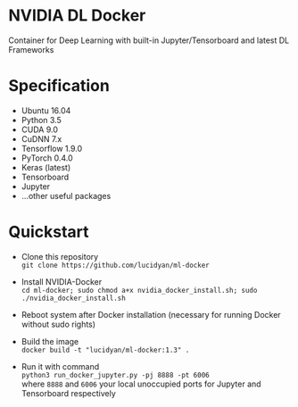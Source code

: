 # NVIDIA DL Docker
Container for Deep Learning with built-in Jupyter/Tensorboard and latest DL Frameworks

# Specification
- Ubuntu 16.04
- Python 3.5
- CUDA 9.0
- CuDNN 7.x
- Tensorflow 1.9.0
- PyTorch 0.4.0
- Keras (latest)
- Tensorboard
- Jupyter
- ...other useful packages

# Quickstart
- Clone this repository
<br/>`git clone https://github.com/lucidyan/ml-docker`

- Install NVIDIA-Docker
<br/>`cd ml-docker; sudo chmod a+x nvidia_docker_install.sh; sudo ./nvidia_docker_install.sh`

- Reboot system after Docker installation (necessary for running Docker without sudo rights)

- Build the image
<br/>`docker build -t "lucidyan/ml-docker:1.3" .`

- Run it with command
<br/>`python3 run_docker_jupyter.py -pj 8888 -pt 6006`
<br/> where `8888` and `6006` your local unoccupied ports for Jupyter and Tensorboard respectively
